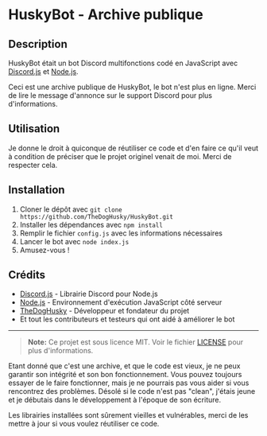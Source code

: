 # HuskyBot - Archive publique
## Description

HuskyBot était un bot Discord multifonctions codé en JavaScript avec [Discord.js](https://discord.js.org) et [Node.js](https://nodejs.org).

Ceci est une archive publique de HuskyBot, le bot n'est plus en ligne. Merci de lire le message d'annonce sur le support Discord pour plus d'informations.

## Utilisation

Je donne le droit à quiconque de réutiliser ce code et d'en faire ce qu'il veut à condition de préciser que le projet originel venait de moi. Merci de respecter cela.

## Installation

1. Cloner le dépôt avec `git clone https://github.com/TheDogHusky/HuskyBot.git`
2. Installer les dépendances avec `npm install`
3. Remplir le fichier `config.js` avec les informations nécessaires
4. Lancer le bot avec `node index.js`
5. Amusez-vous !

## Crédits

- [Discord.js](https://discord.js.org) - Librairie Discord pour Node.js
- [Node.js](https://nodejs.org) - Environnement d'exécution JavaScript côté serveur
- [TheDogHusky](https://github.com/TheDogHusky) - Développeur et fondateur du projet
- Et tout les contributeurs et testeurs qui ont aidé à améliorer le bot

---

> **Note:** Ce projet est sous licence MIT. Voir le fichier [LICENSE](LICENSE) pour plus d'informations.

Etant donné que c'est une archive, et que le code est vieux, je ne peux garantir son intégrité et son bon fonctionnement. Vous pouvez toujours essayer de le faire fonctionner, mais je ne pourrais pas vous aider si vous rencontrez des problèmes. Désolé si le code n'est pas "clean", j'étais jeune et je débutais dans le développement à l'époque de son écriture.

Les librairies installées sont sûrement vieilles et vulnérables, merci de les mettre à jour si vous voulez réutiliser ce code.